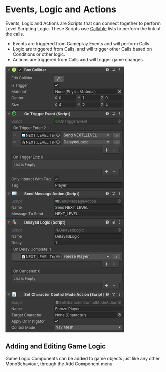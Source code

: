 # Events, Logic and Actions

Events, Logic and Actions are Scripts that can connect together to perform Level Scripting Logic. These Scripts use [Callable](callable.md) lists to perform the link of the calls.

* Events are triggered from Gameplay Events and will perform Calls
* Logic are triggered from Calls, and will trigger other Calls based on Conditions or other logic.
* Actions are triggered from Calls and will trigger game changes.

![](images/events-logic-actions.png)

## Adding and Editing Game Logic

Game Logic Components can be added to game objects just like any other MonoBehaviour, through the Add Component menu. 



